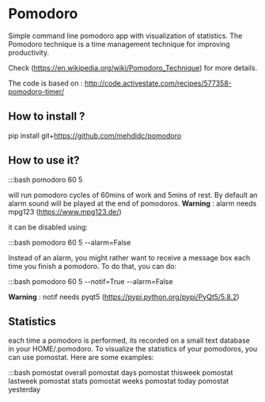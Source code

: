 # Pomodoro

Simple command line pomodoro app with visualization of statistics.
The Pomodoro technique is a time management technique for improving productivity.

Check (<https://en.wikipedia.org/wiki/Pomodoro_Technique>)
for more details.

The code is based on : <http://code.activestate.com/recipes/577358-pomodoro-timer/>

## How to install ?

pip install git+https://github.com/mehdidc/pomodoro

## How to use it?

  :::bash
  pomodoro 60 5

will run pomodoro cycles of 60mins of work and 5mins of rest. 
By default an alarm sound will be played at the end of pomodoros.
**Warning** : alarm needs mpg123 (https://www.mpg123.de/)

it can be disabled using:
  
  :::bash
  pomodoro 60 5 --alarm=False

Instead of an alarm, you might rather want to receive a message box each time you finish a pomodoro. 
To do that, you can do:

  :::bash
  pomodoro 60 5 --notif=True --alarm=False

**Warning** : notif needs pyqt5 (https://pypi.python.org/pypi/PyQt5/5.8.2)

## Statistics

each time a pomodoro is performed, its recorded on a small text database in your HOME/.pomodoro. To visualize the statistics of your pomodoros, you can use pomostat. Here are some examples:

  :::bash
  pomostat overall
  pomostat days
  pomostat thisweek
  pomostat lastweek
  pomostat stats
  pomostat weeks
  pomostat today
  pomostat yesterday
